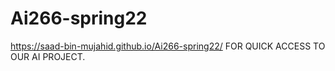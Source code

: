 # Ai266-spring22

https://saad-bin-mujahid.github.io/Ai266-spring22/ FOR QUICK ACCESS TO OUR AI PROJECT.
